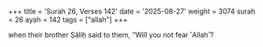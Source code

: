 +++
title = 'Surah 26, Verses 142'
date = '2025-08-27'
weight = 3074
surah = 26
ayah = 142
tags = ["allah"]
+++

when their brother Ṣâliḥ said to them, “Will you not fear ˹Allah˺?